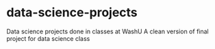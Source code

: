 # data-science-projects
Data science projects done in classes at WashU
A clean version of final project for data science class
